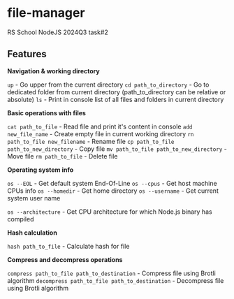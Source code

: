 # file-manager
RS School NodeJS 2024Q3 task#2

## Features

**Navigation & working directory**

`up` - Go upper from the current directory
`cd path_to_directory` - Go to dedicated folder from current directory (path_to_directory can be relative or absolute)
`ls` - Print in console list of all files and folders in current directory

**Basic operations with files**

`cat path_to_file` - Read file and print it's content in console
`add new_file_name` - Create empty file in current working directory
`rn path_to_file new_filename` - Rename file
`cp path_to_file path_to_new_directory` - Copy file
`mv path_to_file path_to_new_directory` - Move file
`rm path_to_file` - Delete file

**Operating system info**

`os --EOL` - Get default system End-Of-Line
`os --cpus` - Get host machine CPUs info
`os --homedir` - Get home directory
`os --username` - Get current system user name

`os --architecture` - Get CPU architecture for which Node.js binary has compiled

**Hash calculation**

`hash path_to_file` - Calculate hash for file

**Compress and decompress operations**

`compress path_to_file path_to_destination` - Compress file using Brotli algorithm
`decompress path_to_file path_to_destination` - Decompress file using Brotli algorithm